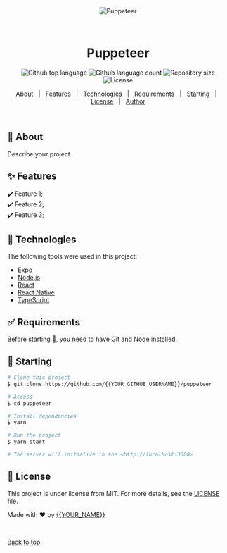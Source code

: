 <div align="center" id="top"> 
  <img src="./.github/app.gif" alt="Puppeteer" />

&#xa0;

  <!-- <a href="https://puppeteer.netlify.app">Demo</a> -->
</div>

<h1 align="center">Puppeteer</h1>

<p align="center">
  <img alt="Github top language" src="https://img.shields.io/github/languages/top/{{YOUR_GITHUB_USERNAME}}/puppeteer?color=56BEB8">

  <img alt="Github language count" src="https://img.shields.io/github/languages/count/{{YOUR_GITHUB_USERNAME}}/puppeteer?color=56BEB8">

  <img alt="Repository size" src="https://img.shields.io/github/repo-size/{{YOUR_GITHUB_USERNAME}}/puppeteer?color=56BEB8">

  <img alt="License" src="https://img.shields.io/github/license/{{YOUR_GITHUB_USERNAME}}/puppeteer?color=56BEB8">

  <!-- <img alt="Github issues" src="https://img.shields.io/github/issues/{{YOUR_GITHUB_USERNAME}}/puppeteer?color=56BEB8" /> -->

  <!-- <img alt="Github forks" src="https://img.shields.io/github/forks/{{YOUR_GITHUB_USERNAME}}/puppeteer?color=56BEB8" /> -->

  <!-- <img alt="Github stars" src="https://img.shields.io/github/stars/{{YOUR_GITHUB_USERNAME}}/puppeteer?color=56BEB8" /> -->
</p>

<!-- Status -->

<!-- <h4 align="center">
	🚧  Puppeteer 🚀 Under construction...  🚧
</h4>

<hr> -->

<p align="center">
  <a href="#dart-about">About</a> &#xa0; | &#xa0; 
  <a href="#sparkles-features">Features</a> &#xa0; | &#xa0;
  <a href="#rocket-technologies">Technologies</a> &#xa0; | &#xa0;
  <a href="#white_check_mark-requirements">Requirements</a> &#xa0; | &#xa0;
  <a href="#checkered_flag-starting">Starting</a> &#xa0; | &#xa0;
  <a href="#memo-license">License</a> &#xa0; | &#xa0;
  <a href="https://github.com/{{YOUR_GITHUB_USERNAME}}" target="_blank">Author</a>
</p>

<br>

## :dart: About

Describe your project

## :sparkles: Features

:heavy_check_mark: Feature 1;\
:heavy_check_mark: Feature 2;\
:heavy_check_mark: Feature 3;

## :rocket: Technologies

The following tools were used in this project:

- [Expo](https://expo.io/)
- [Node.js](https://nodejs.org/en/)
- [React](https://pt-br.reactjs.org/)
- [React Native](https://reactnative.dev/)
- [TypeScript](https://www.typescriptlang.org/)

## :white_check_mark: Requirements

Before starting :checkered_flag:, you need to have [Git](https://git-scm.com) and [Node](https://nodejs.org/en/) installed.

## :checkered_flag: Starting

```bash
# Clone this project
$ git clone https://github.com/{{YOUR_GITHUB_USERNAME}}/puppeteer

# Access
$ cd puppeteer

# Install dependencies
$ yarn

# Run the project
$ yarn start

# The server will initialize in the <http://localhost:3000>
```

## :memo: License

This project is under license from MIT. For more details, see the [LICENSE](LICENSE.md) file.

Made with :heart: by <a href="https://github.com/{{YOUR_GITHUB_USERNAME}}" target="_blank">{{YOUR_NAME}}</a>

&#xa0;

<a href="#top">Back to top</a>
